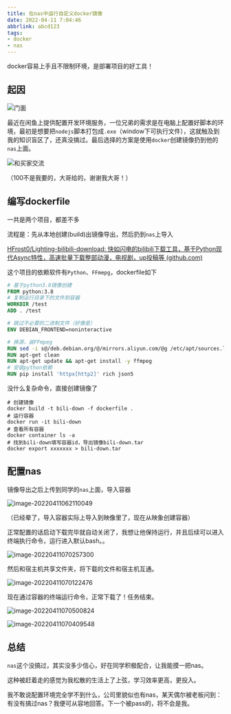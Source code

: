 ```yaml
---
title: 在nas中运行自定义docker镜像
date: 2022-04-11 7:04:46
abbrlink: abcd123
tags:
- docker
- nas
---
```



docker容易上手且不限制环境，是部署项目的好工具！



## 起因

![门面](在nas中运行自定义docker镜像/Screenshot_20220411_055754_com.taobao.idlefish.jpg)

最近在闲鱼上提供配置开发环境服务，一位兄弟的需求是在电脑上配置好脚本的环境，最初是想要把`nodejs`脚本打包成`.exe`（window下可执行文件），这就触及到我的知识盲区了，还真没搞过。最后选择的方案是使用`docker`创建镜像扔到他的`nas`上面。

![和买家交流](在nas中运行自定义docker镜像/Screenshot_20220411_055915_com.taobao.idlefish.jpg)

（100不是我要的，大哥给的，谢谢我大哥！）





## 编写dockerfile

一共是两个项目，都差不多

流程是：先从本地创建(build)出镜像导出，然后扔到`nas`上导入

[HFrost0/Lighting-bilibili-download: 快如闪电的bilibili下载工具，基于Python现代Async特性，高速批量下载整部动漫，电视剧，up投稿等 (github.com)](https://github.com/HFrost0/Lighting-bilibili-download)

这个项目的依赖软件有`Python`、`FFmepg`，dockerfile如下

```dockerfile
# 基于python3.8镜像创建
FROM python:3.8
# 复制运行目录下的文件到容器
WORKDIR /test
ADD . /test

# 跳过不必要的二进制文件（好像是）
ENV DEBIAN_FRONTEND=noninteractive

# 换源，装FFmpeg
RUN sed -i s@/deb.debian.org/@/mirrors.aliyun.com/@g /etc/apt/sources.list
RUN apt-get clean
RUN apt-get update && apt-get install -y ffmpeg
# 安装python依赖
RUN pip install 'httpx[http2]' rich json5
```

没什么复杂命令，直接创建镜像了

```shell
# 创建镜像
docker build -t bili-down -f dockerfile .
# 运行容器
docker run -it bili-down
# 查看所有容器
docker container ls -a
# 找到bili-down填写容器id，导出镜像bili-down.tar
docker export xxxxxxx > bili-down.tar
```



## 配置nas

镜像导出之后上传到同学的`nas`上面，导入容器

![image-20220411062110049](在nas中运行自定义docker镜像/image-20220411062110049.png)

（已经晕了，导入容器实际上导入到映像里了，现在从映象创建容器）



正常配置的话启动下载完毕就自动关闭了，我想让他保持运行，并且后续可以进入终端执行命令，运行进入默认bash。。

![image-20220411070257300](在nas中运行自定义docker镜像/image-20220411070257300.png)

然后和宿主机共享文件夹，将下载的文件和宿主机互通。

![image-20220411070122476](在nas中运行自定义docker镜像/image-20220411070122476.png)

现在通过容器的终端运行命令，正常下载了！任务结束。

![image-20220411070500824](在nas中运行自定义docker镜像/image-20220411070500824.png)



![image-20220411070409548](在nas中运行自定义docker镜像/image-20220411070409548.png)



## 总结

`nas`这个没搞过，其实没多少信心，好在同学积极配合，让我能摸一把nas。

这种被赶着走的感觉为我松散的生活上了上弦，学习效率更高，更投入。

我不敢说配置环境完全学不到什么，公司里貌似也有nas，某天偶尔被老板问到：有没有搞过nas？我便可从容地回答。下一个被pass的，将不会是我。

